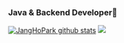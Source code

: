 ### Java & Backend Developer👋

[![JangHoPark github stats](https://github-readme-stats.vercel.app/api?username=pjhsk113&count_private=true&show_icons=true)](https://github.com/pjhsk113)
<a href="https://opgc.me/#/users/pjhsk113" target="_blank"><img src="https://api.opgc.me/githubs/users/pjhsk113/tag/?theme=basic" /></a>

<!--
**pjhsk113/pjhsk113** is a ✨ _special_ ✨ repository because its `README.md` (this file) appears on your GitHub profile.

Here are some ideas to get you started:

- 🔭 I’m currently working on ...
- 🌱 I’m currently learning ...
- 👯 I’m looking to collaborate on ...
- 🤔 I’m looking for help with ...
- 💬 Ask me about ...
- 📫 How to reach me: ...
- 😄 Pronouns: ...
- ⚡ Fun fact: ...
-->
